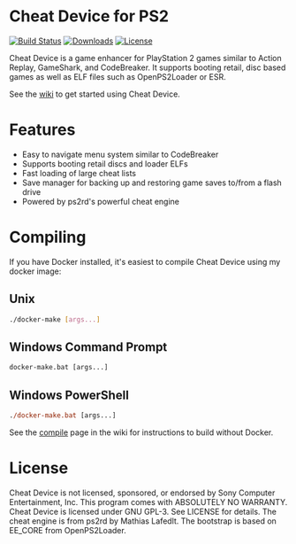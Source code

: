 Cheat Device for PS2
====================

[![Build Status](https://travis-ci.com/root670/CheatDevicePS2.svg?branch=master)](https://travis-ci.com/root670/CheatDevicePS2)
[![Downloads](https://img.shields.io/github/downloads/root670/CheatDevicePS2/total.svg)](https://github.com/root670/CheatDevicePS2/releases)
[![License](https://img.shields.io/badge/license-GPL--3.0-blue.svg)](https://github.com/root670/CheatDevicePS2/blob/master/LICENSE)

Cheat Device is a game enhancer for PlayStation 2 games similar to Action 
Replay, GameShark, and CodeBreaker. It supports booting retail, disc based 
games as well as ELF files such as OpenPS2Loader or ESR.

See the [wiki](https://github.com/root670/CheatDevicePS2/wiki) to get started
using Cheat Device.

# Features
* Easy to navigate menu system similar to CodeBreaker
* Supports booting retail discs and loader ELFs
* Fast loading of large cheat lists
* Save manager for backing up and restoring game saves to/from a flash drive
* Powered by ps2rd's powerful cheat engine

# Compiling
If you have Docker installed, it's easiest to compile Cheat Device using my
docker image:

## Unix
```bash
./docker-make [args...]
```

## Windows Command Prompt
```cmd
docker-make.bat [args...]
```

## Windows PowerShell
```ps
./docker-make.bat [args...]
```

See the [compile](https://github.com/root670/CheatDevicePS2/wiki/Compiling) 
page in the wiki for instructions to build without Docker.

# License
Cheat Device is not licensed, sponsored, or endorsed by Sony Computer 
Entertainment, Inc. This program comes with ABSOLUTELY NO WARRANTY. Cheat 
Device is licensed under GNU GPL-3. See LICENSE for details. The cheat 
engine is from ps2rd by Mathias Lafedlt. The bootstrap is based on EE_CORE 
from OpenPS2Loader.
